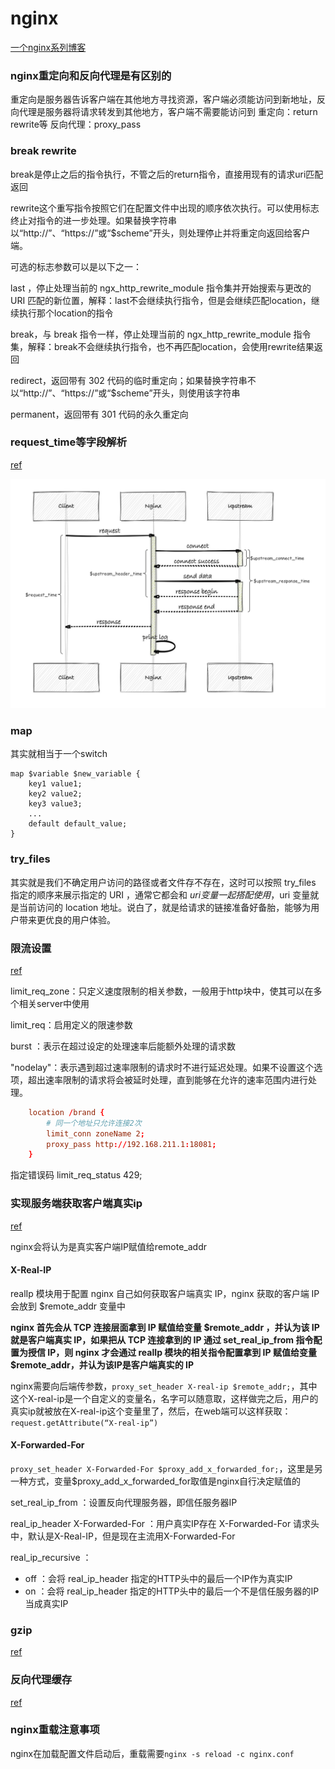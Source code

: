 # nginx

[一个nginx系列博客](https://blog.csdn.net/zhangyue0503/article/details/131346099?spm=1001.2014.3001.5502)

### nginx重定向和反向代理是有区别的

重定向是服务器告诉客户端在其他地方寻找资源，客户端必须能访问到新地址，反向代理是服务器将请求转发到其他地方，客户端不需要能访问到
重定向：return rewrite等
反向代理：proxy_pass

### break rewrite 

break是停止之后的指令执行，不管之后的return指令，直接用现有的请求uri匹配返回

rewrite这个重写指令按照它们在配置文件中出现的顺序依次执行。可以使用标志终止对指令的进一步处理。如果替换字符串以“http://”、“https://”或“$scheme”开头，则处理停止并将重定向返回给客户端。

可选的标志参数可以是以下之一：

last ，停止处理当前的 ngx_http_rewrite_module 指令集并开始搜索与更改的 URI 匹配的新位置，解释：last不会继续执行指令，但是会继续匹配location，继续执行那个location的指令

break，与 break 指令一样，停止处理当前的 ngx_http_rewrite_module 指令集，解释：break不会继续执行指令，也不再匹配location，会使用rewrite结果返回

redirect，返回带有 302 代码的临时重定向；如果替换字符串不以“http://”、“https://”或“$scheme”开头，则使用该字符串

permanent，返回带有 301 代码的永久重定向


### request_time等字段解析

[ref](https://blog.csdn.net/zzhongcy/article/details/105819628)

![](../../../reference/pic/nginxrequesttime.png)

### map

其实就相当于一个switch
```
map $variable $new_variable {
    key1 value1;
    key2 value2;
    key3 value3;
    ...
    default default_value;
}
```

### try_files

其实就是我们不确定用户访问的路径或者文件存不存在，这时可以按照 try_files 指定的顺序来展示指定的 URI ，通常它都会和 $uri 变量一起搭配使用，$uri 变量就是当前访问的 location 地址。说白了，就是给请求的链接准备好备胎，能够为用户带来更优良的用户体验。

### 限流设置

[ref](https://blog.csdn.net/goGoing_/article/details/130634946)

limit_req_zone：只定义速度限制的相关参数，一般用于http块中，使其可以在多个相关server中使用

limit_req：启用定义的限速参数

burst ：表示在超过设定的处理速率后能额外处理的请求数

"nodelay"：表示遇到超过速率限制的请求时不进行延迟处理。如果不设置这个选项，超出速率限制的请求将会被延时处理，直到能够在允许的速率范围内进行处理。

```conf
    location /brand {
        # 同一个地址只允许连接2次
        limit_conn zoneName 2;
        proxy_pass http://192.168.211.1:18081;
    }
```    
指定错误码
limit_req_status 429;

### 实现服务端获取客户端真实ip

[ref](https://zhuanlan.zhihu.com/p/391215425)

nginx会将认为是真实客户端IP赋值给remote_addr

#### X-Real-IP

realIp 模块用于配置 nginx 自己如何获取客户端真实 IP，nginx 获取的客户端 IP 会放到 $remote_addr 变量中

**nginx 首先会从 TCP 连接层面拿到 IP 赋值给变量 $remote_addr ，并认为该 IP 就是客户端真实 IP，如果把从 TCP 连接拿到的 IP 通过 set_real_ip_from 指令配置为授信 IP，则 nginx 才会通过 realIp 模块的相关指令配置拿到 IP 赋值给变量 $remote_addr，并认为该IP是客户端真实的 IP**

nginx需要向后端传参数，`proxy_set_header X-real-ip $remote_addr;`，其中这个X-real-ip是一个自定义的变量名，名字可以随意取，这样做完之后，用户的真实ip就被放在X-real-ip这个变量里了，然后，在web端可以这样获取：`request.getAttribute(“X-real-ip”)`

#### X-Forwarded-For

`proxy_set_header X-Forwarded-For $proxy_add_x_forwarded_for;`，这里是另一种方式，变量$proxy_add_x_forwarded_for取值是nginx自行决定赋值的

set_real_ip_from ：设置反向代理服务器，即信任服务器IP

real_ip_header X-Forwarded-For ：用户真实IP存在 X-Forwarded-For 请求头中，默认是X-Real-IP，但是现在主流用X-Forwarded-For

real_ip_recursive ：
- off ：会将 real_ip_header 指定的HTTP头中的最后一个IP作为真实IP
- on ：会将 real_ip_header 指定的HTTP头中的最后一个不是信任服务器的IP当成真实IP

### gzip

[ref](https://blog.csdn.net/zhangyue0503/article/details/132750308)

### 反向代理缓存

[ref](https://blog.csdn.net/shark_chili3007/article/details/104009742)

### nginx重载注意事项

nginx在加载配置文件启动后，重载需要`nginx -s reload -c nginx.conf`